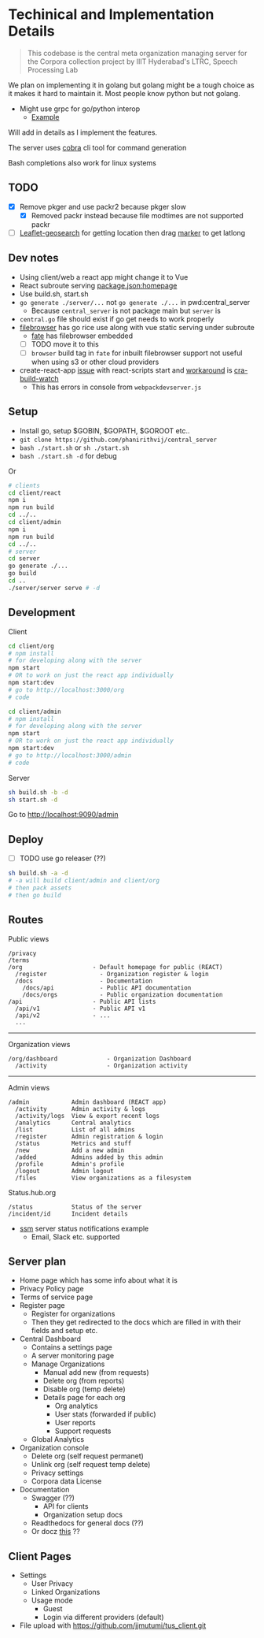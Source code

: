 # Techinical and Implementation Details

> This codebase is the central meta organization managing server for the Corpora collection project by IIIT Hyderabad's LTRC, Speech Processing Lab

We plan on implementing it in golang but golang might be a tough choice as it makes it hard to maintain it. Most people know python but not golang.

- Might use grpc for go/python interop
  - [Example](https://github.com/Jigar3/gRPC_101/blob/master/server/server.go)

Will add in details as I implement the features.

The server uses [cobra](https://github.com/spf13/cobra/) cli tool for command generation

Bash completions also work for linux systems

## TODO

- [x] Remove pkger and use packr2 because pkger slow
  - [x] Removed packr instead because file modtimes are not supported packr
- [ ] [Leaflet-geosearch](https://github.com/smeijer/leaflet-geosearch) for getting location then drag [marker](https://stackoverflow.com/questions/27271994/leaflet-draggable-marker-and-coordinates-display-in-a-field-form) to get latlong

## Dev notes

- Using client/web a react app might change it to Vue
- React subroute serving [package.json:homepage](https://stackoverflow.com/a/55854101/8608146)
- Use build.sh, start.sh
- `go generate ./server/...` not `go generate ./...` in pwd:central_server
  - Because `central_server` is not package main but `server` is
- `central.go` file should exist if go get needs to work properly
- [filebrowser](https://github.com/phanirithvij/filebrowser) has go rice use along with vue static serving under subroute
  - [fate](https://github.com/phanirithvij/fate) has filebrowser embedded
  - [ ] TODO move it to this
  - [ ] `browser` build tag in `fate` for inbuilt filebrowser support not useful when using s3 or other cloud providers
- create-react-app [issue](https://github.com/facebook/create-react-app/issues/1070) with react-scripts start and [workaround](https://github.com/facebook/create-react-app/issues/1070#issuecomment-721477819) is [cra-build-watch](https://github.com/Nargonath/cra-build-watch)
  - This has errors in console from `webpackdevserver.js`

## Setup

- Install go, setup $GOBIN, $GOPATH, \$GOROOT etc..
- `git clone https://github.com/phanirithvij/central_server`
- `bash ./start.sh` or `sh ./start.sh`
- `bash ./start.sh -d` for debug

Or

```sh
# clients
cd client/react
npm i
npm run build
cd ../..
cd client/admin
npm i
npm run build
cd ../..
# server
cd server
go generate ./...
go build
cd ..
./server/server serve # -d
```

## Development

Client

```sh
cd client/org
# npm install
# for developing along with the server
npm start
# OR to work on just the react app individually
npm start:dev
# go to http://localhost:3000/org
# code
```

```sh
cd client/admin
# npm install
# for developing along with the server
npm start
# OR to work on just the react app individually
npm start:dev
# go to http://localhost:3000/admin
# code
```

Server

```sh
sh build.sh -b -d
sh start.sh -d
```

Go to [http://localhost:9090/admin](http://localhost:9090/admin)

## Deploy

- [ ] TODO use go releaser (??)

```sh
sh build.sh -a -d
# -a will build client/admin and client/org
# then pack assets
# then go build
```

## Routes

Public views

```
/privacy
/terms
/org                    - Default homepage for public (REACT)
  /register               - Organization register & login
  /docs                   - Documentation
    /docs/api             - Public API documentation
    /docs/orgs            - Public organization documentation
/api                    - Public API lists
  /api/v1               - Public API v1
  /api/v2               - ...
  ...
```

---

Organization views

```
/org/dashboard              - Organization Dashboard
  /activity                 - Organization activity
```

---

Admin views

```
/admin            Admin dashboard (REACT app)
  /activity       Admin activity & logs
  /activity/logs  View & export recent logs
  /analytics      Central analytics
  /list           List of all admins
  /register       Admin registration & login
  /status         Metrics and stuff
  /new            Add a new admin
  /added          Admins added by this admin
  /profile        Admin's profile
  /logout         Admin logout
  /files          View organizations as a filesystem
```

Status.hub.org

```
/status           Status of the server
/incident/id      Incident details
```

- [ssm](https://github.com/ssimunic/gossm) server status notifications example
  - Email, Slack etc. supported

## Server plan

- Home page which has some info about what it is
- Privacy Policy page
- Terms of service page
- Register page
  - Register for organizations
  - Then they get redirected to the docs which are filled in with their fields and setup etc.
- Central Dashboard
  - Contains a settings page
  - A server monitoring page
  - Manage Organizations
    - Manual add new (from requests)
    - Delete org (from reports)
    - Disable org (temp delete)
    - Details page for each org
      - Org analytics
      - User stats (forwarded if public)
      - User reports
      - Support requests
  - Global Analytics
- Organization console
  - Delete org (self request permanet)
  - Unlink org (self request temp delete)
  - Privacy settings
  - Corpora data License
- Documentation
  - Swagger (??)
    - API for clients
    - Organization setup docs
  - Readthedocs for general docs (??)
  - Or docz [this](https://github.com/doczjs/docz/) ??

## Client Pages

- Settings
  - User Privacy
  - Linked Organizations
  - Usage mode
    - Guest
    - Login via different providers (default)
- File upload with https://github.com/jjmutumi/tus_client.git
